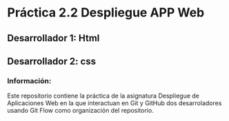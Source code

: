 # Práctica 2.2 Despliegue APP Web

## Desarrollador 1: Html
## Desarrollador 2: css

### Información:
Este repositorio contiene la práctica de la asignatura Despliegue de Aplicaciones Web en la que interactuan en Git y GitHub dos desarroladores usando Git Flow como organización del repositorio.